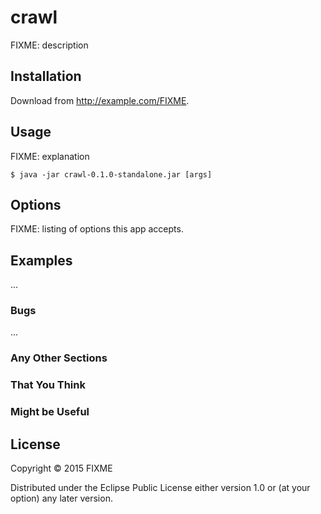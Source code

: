 # crawl

FIXME: description

## Installation

Download from http://example.com/FIXME.

## Usage

FIXME: explanation

    $ java -jar crawl-0.1.0-standalone.jar [args]

## Options

FIXME: listing of options this app accepts.

## Examples

...

### Bugs

...

### Any Other Sections
### That You Think
### Might be Useful

## License

Copyright © 2015 FIXME

Distributed under the Eclipse Public License either version 1.0 or (at
your option) any later version.
